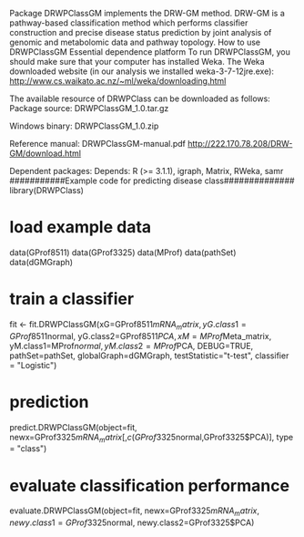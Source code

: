 Package DRWPClassGM implements the DRW-GM method. DRW-GM is a pathway-based classification method which performs classifier construction and precise disease status prediction by joint analysis of genomic and metabolomic data and pathway topology.
How to use DRWPClassGM
Essential dependence platform
To run DRWPClassGM, you should make sure that your computer has installed Weka. The Weka downloaded website (in our analysis we installed weka-3-7-12jre.exe):
http://www.cs.waikato.ac.nz/~ml/weka/downloading.html

The available resource of DRWPClass can be downloaded as follows:
Package source:	DRWPClassGM_1.0.tar.gz 

Windows binary:	DRWPClassGM_1.0.zip 

Reference manual:	DRWPClassGM-manual.pdf 
http://222.170.78.208/DRW-GM/download.html

Dependent packages:
Depends: R (>= 3.1.1), igraph, Matrix, RWeka, samr
###########Example code for predicting disease class##############
library(DRWPClass)
# load example data
data(GProf8511)
data(GProf3325)
data(MProf)
data(pathSet)
data(dGMGraph)
# train a classifier
fit <- fit.DRWPClassGM(xG=GProf8511$mRNA_matrix, yG.class1=GProf8511$normal, yG.class2=GProf8511$PCA, xM=MProf$Meta_matrix, yM.class1=MProf$normal, yM.class2=MProf$PCA, DEBUG=TRUE, pathSet=pathSet, globalGraph=dGMGraph, testStatistic="t-test", classifier = "Logistic")
# prediction
predict.DRWPClassGM(object=fit, newx=GProf3325$mRNA_matrix[,c(GProf3325$normal,GProf3325$PCA)], type = "class")
# evaluate classification performance
evaluate.DRWPClassGM(object=fit, newx=GProf3325$mRNA_matrix, newy.class1=GProf3325$normal, newy.class2=GProf3325$PCA)
